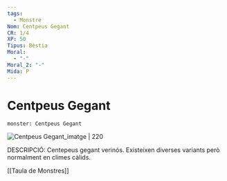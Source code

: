 ```yaml
---
tags:
  - Monstre
Nom: Centpeus Gegant
CR: 1/4
XP: 50
Tipus: Bèstia
Moral:
  - "-"
Moral_2: "-"
Mida: P
---
```

# Centpeus Gegant

```statblock
monster: Centpeus Gegant
```

![Centpeus Gegant_imatge | 220](https://i.pinimg.com/564x/51/98/43/5198437bb0fc506f8896421e356fdd6f.jpg)

DESCRIPCIÓ: 
Centepeus gegant verinós. Existeixen diverses variants però normalment en climes càlids.

[[Taula de Monstres]]


